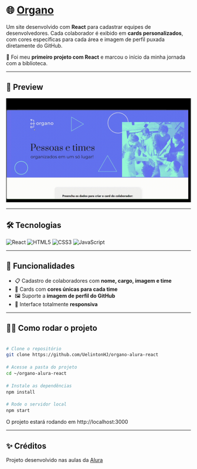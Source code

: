 # 🌐 [Organo](organo-alura-react-five.vercel.app/)

Um site desenvolvido com **React** para cadastrar equipes de desenvolvedores.
Cada colaborador é exibido em **cards personalizados**, com cores específicas para cada área e imagem de perfil puxada diretamente do GitHub.

🚀 Foi meu **primeiro projeto com React** e marcou o início da minha jornada com a biblioteca.

---

## 🎥 Preview

![Demo do Organo](public/Organo-gif.gif)

---

## 🛠️ Tecnologias

![React](https://img.shields.io/badge/React-20232A?style=for-the-badge&logo=react&logoColor=61DAFB)
![HTML5](https://img.shields.io/badge/HTML5-E34F26?style=for-the-badge&logo=html5&logoColor=white)
![CSS3](https://img.shields.io/badge/CSS3-1572B6?style=for-the-badge&logo=css3&logoColor=white)
![JavaScript](https://img.shields.io/badge/JavaScript-323330?style=for-the-badge&logo=javascript&logoColor=F7DF1E)

---

## 📌 Funcionalidades

- 📋 Cadastro de colaboradores com **nome, cargo, imagem e time**
- 🎨 Cards com **cores únicas para cada time**
- 🖼️ Suporte a **imagem de perfil do GitHub**
- 🧩 Interface totalmente **responsiva**

---

## 👨‍💻 Como rodar o projeto

```bash

# Clone o repositório
git clone https://github.com/UelintonHJ/organo-alura-react

# Acesse a pasta do projeto
cd ~/organo-alura-react

# Instale as dependências
npm install

# Rode o servidor local
npm start

```
O projeto estará rodando em http://localhost:3000

---

## ✨ Créditos

Projeto desenvolvido nas aulas da [Alura](https://www.alura.com.br/)
